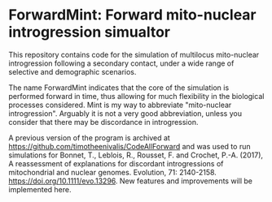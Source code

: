 # ForwardMint: Forward mito-nuclear introgression simualtor

This repository contains code for the simulation of multilocus mito-nuclear introgression following a secondary contact, under a wide range of selective and demographic scenarios.

The name ForwardMint indicates that the core of the simulation is performed forward in time, thus allowing for much flexibility in the biological processes considered. Mint is my way to abbreviate "mito-nuclear introgression". Arguably it is not a very good abbreviation, unless you consider that there may be discordance in introgression.

A previous version of the program is archived at https://github.com/timotheenivalis/CodeAllForward and was used to run simulations for Bonnet, T., Leblois, R., Rousset, F. and Crochet, P.-A. (2017), A reassessment of explanations for discordant introgressions of mitochondrial and nuclear genomes. Evolution, 71: 2140-2158. https://doi.org/10.1111/evo.13296. New features and improvements will be implemented here.
